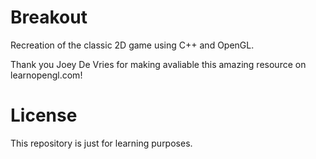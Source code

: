 # Breakout

Recreation of the classic 2D game using C++ and OpenGL.

Thank you Joey De Vries for making avaliable this amazing resource on learnopengl.com!

# License

This repository is just for learning purposes.